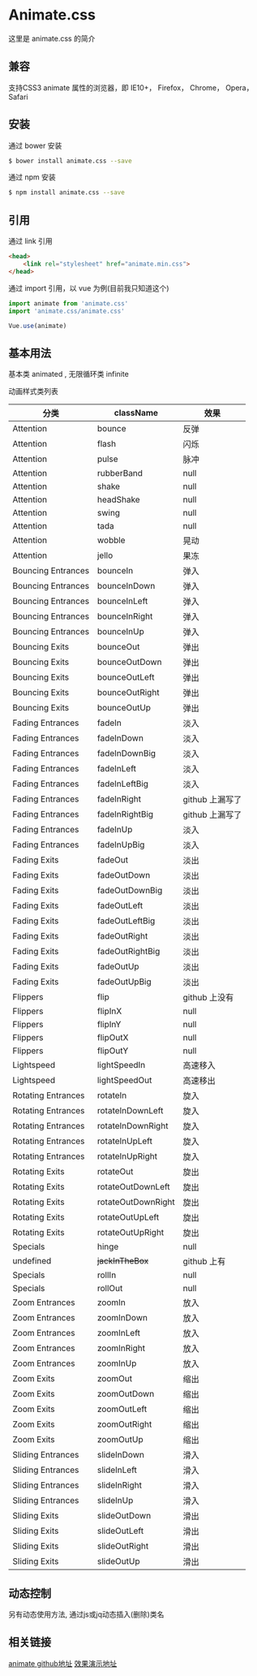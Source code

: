 # Animate.css

这里是 animate.css 的简介

## 兼容

支持CSS3 animate 属性的浏览器，即 IE10+， Firefox， Chrome， Opera， Safari

## 安装

通过 bower 安装

``` bash
$ bower install animate.css --save
```

通过 npm 安装

``` bash
$ npm install animate.css --save
```

## 引用

通过 link 引用

``` html
<head>
    <link rel="stylesheet" href="animate.min.css">
</head>
```

通过 import 引用，以 vue 为例(目前我只知道这个)

``` javascript
import animate from 'animate.css'
import 'animate.css/animate.css'

Vue.use(animate)
```

## 基本用法

基本类 animated , 无限循环类 infinite 

动画样式类列表

| 分类 | className | 效果 |
| --- | --- | --- |
| Attention | bounce | 反弹 |
| Attention | flash | 闪烁 |
| Attention | pulse | 脉冲 |
| Attention | rubberBand | null |
| Attention | shake | null |
| Attention | headShake | null |
| Attention | swing | null |
| Attention | tada | null |
| Attention | wobble | 晃动 |
| Attention | jello | 果冻 |
| Bouncing Entrances | bounceIn | 弹入 |
| Bouncing Entrances | bounceInDown | 弹入 |
| Bouncing Entrances | bounceInLeft | 弹入 |
| Bouncing Entrances | bounceInRight | 弹入 |
| Bouncing Entrances | bounceInUp | 弹入 |
| Bouncing Exits | bounceOut | 弹出 |
| Bouncing Exits | bounceOutDown | 弹出 |
| Bouncing Exits | bounceOutLeft | 弹出 |
| Bouncing Exits | bounceOutRight | 弹出 |
| Bouncing Exits | bounceOutUp | 弹出 |
| Fading Entrances | fadeIn | 淡入 |
| Fading Entrances | fadeInDown | 淡入 |
| Fading Entrances | fadeInDownBig | 淡入 |
| Fading Entrances | fadeInLeft | 淡入 |
| Fading Entrances | fadeInLeftBig | 淡入 |
| Fading Entrances | fadeInRight | github 上漏写了 |
| Fading Entrances | fadeInRightBig | github 上漏写了 |
| Fading Entrances | fadeInUp | 淡入 |
| Fading Entrances | fadeInUpBig | 淡入 |
| Fading Exits | fadeOut | 淡出 |
| Fading Exits | fadeOutDown | 淡出 |
| Fading Exits | fadeOutDownBig | 淡出 |
| Fading Exits | fadeOutLeft | 淡出 |
| Fading Exits | fadeOutLeftBig | 淡出 |
| Fading Exits | fadeOutRight | 淡出 |
| Fading Exits | fadeOutRightBig | 淡出 |
| Fading Exits | fadeOutUp | 淡出 |
| Fading Exits | fadeOutUpBig | 淡出 |
| Flippers | flip | github 上没有 |
| Flippers | flipInX | null |
| Flippers | flipInY | null |
| Flippers | flipOutX | null |
| Flippers | flipOutY | null |
| Lightspeed | lightSpeedIn | 高速移入 |
| Lightspeed | lightSpeedOut | 高速移出 |
| Rotating Entrances | rotateIn | 旋入 |
| Rotating Entrances | rotateInDownLeft | 旋入 |
| Rotating Entrances | rotateInDownRight | 旋入 |
| Rotating Entrances | rotateInUpLeft | 旋入 |
| Rotating Entrances | rotateInUpRight | 旋入 |
| Rotating Exits | rotateOut | 旋出 |
| Rotating Exits | rotateOutDownLeft | 旋出 |
| Rotating Exits | rotateOutDownRight | 旋出 |
| Rotating Exits | rotateOutUpLeft | 旋出 |
| Rotating Exits | rotateOutUpRight | 旋出 |
| Specials | hinge | null |
| undefined | ~~jackInTheBox~~ | github 上有 |
| Specials | rollIn | null |
| Specials | rollOut | null |
| Zoom Entrances | zoomIn | 放入 |
| Zoom Entrances | zoomInDown | 放入 |
| Zoom Entrances | zoomInLeft | 放入 |
| Zoom Entrances | zoomInRight | 放入 |
| Zoom Entrances | zoomInUp | 放入 |
| Zoom Exits | zoomOut | 缩出 |
| Zoom Exits | zoomOutDown | 缩出 |
| Zoom Exits | zoomOutLeft | 缩出 |
| Zoom Exits | zoomOutRight | 缩出 |
| Zoom Exits | zoomOutUp | 缩出 |
| Sliding Entrances | slideInDown | 滑入 |
| Sliding Entrances | slideInLeft | 滑入 |
| Sliding Entrances | slideInRight | 滑入 |
| Sliding Entrances | slideInUp | 滑入 |
| Sliding Exits | slideOutDown | 滑出 |
| Sliding Exits | slideOutLeft | 滑出 |
| Sliding Exits | slideOutRight | 滑出 |
| Sliding Exits | slideOutUp | 滑出 |

## 动态控制

另有动态使用方法, 通过js或jq动态插入(删除)类名

## 相关链接

[ animate github地址](https://github.com/daneden/animate.css)
[效果演示地址](https://daneden.github.io/animate.css/)
